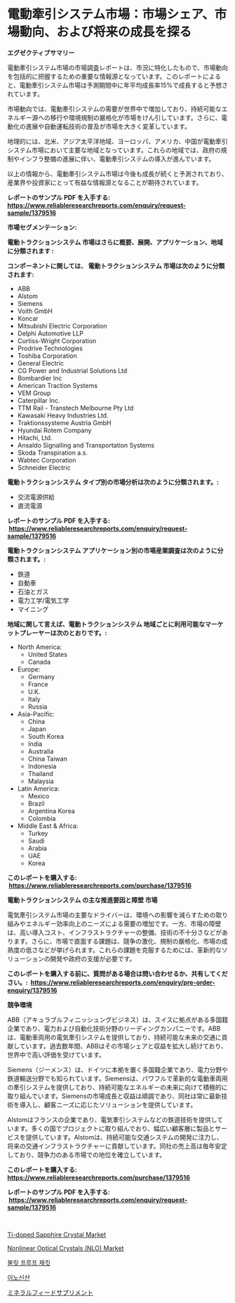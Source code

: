 <p><h1>電動牽引システム市場：市場シェア、市場動向、および将来の成長を探る</h1></p><p><strong>エグゼクティブサマリー</strong></p>
<p><p>電動牽引システム市場の市場調査レポートは、市況に特化したもので、市場動向を包括的に把握するための重要な情報源となっています。このレポートによると、電動牽引システム市場は予測期間中に年平均成長率15%で成長すると予想されています。</p><p>市場動向では、電動牽引システムの需要が世界中で増加しており、持続可能なエネルギー源への移行や環境規制の厳格化が市場をけん引しています。さらに、電動化の進展や自動運転技術の普及が市場を大きく変革しています。</p><p>地理的には、北米、アジア太平洋地域、ヨーロッパ、アメリカ、中国が電動牽引システム市場において主要な地域となっています。これらの地域では、政府の規制やインフラ整備の進展に伴い、電動牽引システムの導入が進んでいます。</p><p>以上の情報から、電動牽引システム市場は今後も成長が続くと予測されており、産業界や投資家にとって有益な情報源となることが期待されています。</p></p>
<p><strong>レポートのサンプル PDF を入手する: <a href="https://www.reliableresearchreports.com/enquiry/request-sample/1379516">https://www.reliableresearchreports.com/enquiry/request-sample/1379516</a></strong></p>
<p><strong>市場セグメンテーション:</strong></p>
<p><strong> 電動トラクションシステム 市場はさらに概要、展開、アプリケーション、地域に分類されます :</strong></p>
<p><strong>コンポーネントに関しては、 電動トラクションシステム 市場は次のように分類されます: &nbsp;</strong></p>
<p><ul><li>ABB</li><li>Alstom</li><li>Siemens</li><li>Voith GmbH</li><li>Koncar</li><li>Mitsubishi Electric Corporation</li><li>Delphi Automotive LLP</li><li>Curtiss-Wright Corporation</li><li>Prodrive Technologies</li><li>Toshiba Corporation</li><li>General Electric</li><li>CG Power and Industrial Solutions Ltd</li><li>Bombardier Inc</li><li>American Traction Systems</li><li>VEM Group</li><li>Caterpillar Inc.</li><li>TTM Rail - Transtech Melbourne Pty Ltd</li><li>Kawasaki Heavy Industries Ltd.</li><li>Traktionssysteme Austria GmbH</li><li>Hyundai Rotem Company</li><li>Hitachi, Ltd.</li><li>Ansaldo Signalling and Transportation Systems</li><li>Skoda Transpiration a.s.</li><li>Wabtec Corporation</li><li>Schneider Electric</li></ul></p>
<p><strong> 電動トラクションシステム タイプ別の市場分析は次のように分類されます。:</strong></p>
<p><ul><li>交流電源供給</li><li>直流電源</li></ul></p>
<p><strong>レポートのサンプル PDF を入手する: &nbsp;<a href="https://www.reliableresearchreports.com/enquiry/request-sample/1379516">https://www.reliableresearchreports.com/enquiry/request-sample/1379516</a></strong></p>
<p><strong> 電動トラクションシステム アプリケーション別の市場産業調査は次のように分類されます。:</strong></p>
<p><ul><li>鉄道</li><li>自動車</li><li>石油とガス</li><li>電力工学/電気工学</li><li>マイニング</li></ul></p>
<p><strong>地域に関して言えば、電動トラクションシステム 地域ごとに利用可能なマーケットプレーヤーは次のとおりです。:</strong></p>
<p><ul>
    <li>
        North America:
        <ul>
            <li>United States</li>
            <li>Canada</li>
        </ul>
    </li>
    <li>
        Europe:
        <ul>
            <li>Germany</li>
            <li>France</li>
            <li>U.K.</li>
            <li>Italy</li>
            <li>Russia</li>
        </ul>
    </li>
    <li>
        Asia-Pacific:
        <ul>
            <li>China</li>
            <li>Japan</li>
            <li>South Korea</li>
            <li>India</li>
            <li>Australia</li>
            <li>China Taiwan</li>
            <li>Indonesia</li>
            <li>Thailand</li>
            <li>Malaysia</li>
        </ul>
    </li>
    <li>
        Latin America:
        <ul>
            <li>Mexico</li>
            <li>Brazil</li>
            <li>Argentina Korea</li>
            <li>Colombia</li>
        </ul>
    </li>
    <li>
        Middle East & Africa:
        <ul>
            <li>Turkey</li>
            <li>Saudi</li>
            <li>Arabia</li>
            <li>UAE</li>
            <li>Korea</li>
        </ul>
    </li>
    </ul></p>
<p><strong>このレポートを購入する: &nbsp;<a href="https://www.reliableresearchreports.com/purchase/1379516">https://www.reliableresearchreports.com/purchase/1379516</a></strong></p>
<p><strong>電動トラクションシステム の主な推進要因と障壁 市場</strong></p>
<p><p>電気牽引システム市場の主要なドライバーは、環境への影響を減らすための取り組みやエネルギー効率向上のニーズによる需要の増加です。一方、市場の障壁は、高い導入コスト、インフラストラクチャーの整備、技術の不十分さなどがあります。さらに、市場で直面する課題は、競争の激化、規制の厳格化、市場の成熟度の低さなどが挙げられます。これらの課題を克服するためには、革新的なソリューションの開発や政府の支援が必要です。</p></p>
<p><strong>このレポートを購入する前に、質問がある場合は問い合わせるか、共有してください。:&nbsp; <a href="https://www.reliableresearchreports.com/enquiry/pre-order-enquiry/1379516">https://www.reliableresearchreports.com/enquiry/pre-order-enquiry/1379516</a></strong></p>
<p><strong>競争環境</strong></p>
<p><p>ABB（アキュラブルフィニッシュングビジネス）は、スイスに拠点がある多国籍企業であり、電力および自動化技術分野のリーディングカンパニーです。ABBは、電動車両用の電気牽引システムを提供しており、持続可能な未来の交通に貢献しています。過去数年間、ABBはその市場シェアと収益を拡大し続けており、世界中で高い評価を受けています。</p><p>Siemens（ジーメンス）は、ドイツに本拠を置く多国籍企業であり、電力分野や鉄道輸送分野でも知られています。Siemensは、パワフルで革新的な電動車両用の牽引システムを提供しており、持続可能なエネルギーの未来に向けて積極的に取り組んでいます。Siemensの市場成長と収益は順調であり、同社は常に最新技術を導入し、顧客ニーズに応じたソリューションを提供しています。</p><p>Alstomはフランスの企業であり、電気牽引システムなどの鉄道技術を提供しています。多くの国でプロジェクトに取り組んでおり、幅広い顧客層に製品とサービスを提供しています。Alstomは、持続可能な交通システムの開発に注力し、将来の交通インフラストラクチャーに貢献しています。同社の売上高は毎年安定しており、競争力のある市場での地位を確立しています。</p></p>
<p><strong>このレポートを購入する: &nbsp; <a href="https://www.reliableresearchreports.com/purchase/1379516">https://www.reliableresearchreports.com/purchase/1379516</a></strong></p>
<p><strong>レポートのサンプル PDF を入手する: &nbsp;<a href="https://www.reliableresearchreports.com/enquiry/request-sample/1379516">https://www.reliableresearchreports.com/enquiry/request-sample/1379516</a></strong><strong></strong></p>
<p>&nbsp;</p>
<p><p><a href="https://issuu.com/reportprime-2/docs/ti-doped-sapphire-crystal-market-size-2030.pptx">Ti-doped Sapphire Crystal Market</a></p><p><a href="https://issuu.com/reportprime-2/docs/nonlinear-optical-crystals-nlo-market-size-2030.pp">Nonlinear Optical Crystals (NLO) Market</a></p><p><a href="https://github.com/vs10l4sfg5c/Market-Research-Report-List-1/blob/main/4069056186579.md">불릿 프루프 재킷</a></p><p><a href="https://github.com/crfsywufhm81415/Market-Research-Report-List-1/blob/main/3857487186578.md">이노신산</a></p><p><a href="https://github.com/zekaoe592392/Market-Research-Report-List-1/blob/main/9010857186613.md">ミネラルフィードサプリメント</a></p></p>